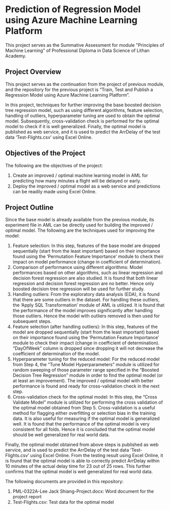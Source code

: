 # Prediction of Regression Model using Azure Machine Learning Platform

This project serves as the Summative Assessment for module "Principles of Machine Learning" of Professional Diploma in Data Science of Lithan Academy.

## Project Overview
This project serves as the continuation from the project of previous module, and the repository for the previous project is “Train, Test and Publish a Regression Model using Azure Machine Learning Platform”.

In this project, techniques for further improving the base boosted decision tree regression model, such as using different algorithms, feature selection, handling of outliers, hyperparameter tuning are used to obtain the optimal model. Subsequently, cross-validation check is performed for the optimal model to check if it is well generalized. Finally, the optimal model is published as web service, and it is used to predict the ArrDelay of the test data ‘Test-Flights.csv’ using Excel Online.

## Objectives of the Project
The following are the objectives of the project:
1.	Create an improved / optimal machine learning model in AML for predicting how many minutes a flight will be delayed or early.
2.	Deploy the improved / optimal model as a web service and predictions can be readily made using Excel Online.

## Project Outline
Since the base model is already available from the previous module, its experiment file in AML can be directly used for building the improved / optimal model. The following are the techniques used for improving the model:
1.	Feature selection:
In this step, features of the base model are dropped sequentially (start from the least important) based on their importance found using the ‘Permutation Feature Importance’ module to check their impact on model performance (change in coefficient of determination).
2.	Comparison of performance using different algorithms:
Model performances based on other algorithms, such as linear regression and decision forest regression are also studied. It is found that both linear regression and decision forest regression are no better. Hence only boosted decision tree regression will be used for further study.
3.	Handling outliers:
From the exploratory data analysis (EDA), it is found that there are some outliers in the dataset. For handling these outliers, the ‘Apply SQL Transformation’ module of AML is utilized. It is found that the performance of the model improves significantly after handling those outliers. Hence the model with outliers removed is then used for subsequent steps.
4.	Feature selection (after handling outliers):
In this step, features of the model are dropped sequentially (start from the least important) based on their importance found using the ‘Permutation Feature Importance’ module to check their impact (change in coefficient of determination). “DayOfWeek” column is dropped since dropping it will not decrease the coefficient of determination of the model.
5.	Hyperparameter tuning for the reduced model:
For the reduced model from Step 4, the “Tune Model Hyperparameters” module is utilized for random sweeping of those parameter range specified in the “Boosted Decision Tree Regression” module in order to find the optimal model (or at least an improvement). The improved / optimal model with better performance is found and ready for cross-validation check in the next step.
6.	Cross-validation check for the optimal model:
In this step, the “Cross Validate Model” module is utilized for performing the cross validation of the optimal model obtained from Step 5. Cross-validation is a useful method for flagging either overfitting or selection bias in the training data. It is also useful for measuring if the optimal model is generalized well. It is found that the performance of the optimal model is very consistent for all folds. Hence it is concluded that the optimal model should be well generalized for real world data.

Finally, the optimal model obtained from above steps is published as web service, and is used to predict the ArrDelay of the test data ‘Test-Flights.csv’ using Excel Online. From the testing result using Excel Online, it is found that the optimal model is able to correctly predict ArrDelay within 10 minutes of the actual delay time for 23 out of 25 rows. This further confirms that the optimal model is well generalized for real world data.

The following documents are provided in this repository:
  1. PML-0322A-Lee Jack Shiang-Project.docx: Word document for the project report
  2. Test-Flights.csv: Test data for the optimal model
